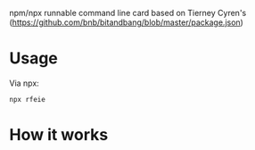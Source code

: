 npm/npx runnable command line card based on Tierney Cyren's (https://github.com/bnb/bitandbang/blob/master/package.json)

# Usage
Via npx:
```
npx rfeie
```

# How it works